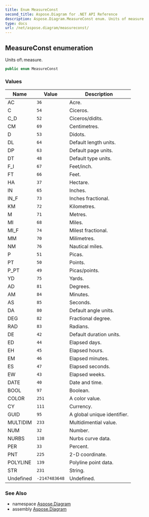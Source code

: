 ```yaml
---
title: Enum MeasureConst
second_title: Aspose.Diagram for .NET API Reference
description: Aspose.Diagram.MeasureConst enum. Units of measure
type: docs
url: /net/aspose.diagram/measureconst/
---
```

## MeasureConst enumeration

Units of\ measure.

```csharp
public enum MeasureConst
```

### Values

| Name | Value | Description |
| --- | --- | --- |
| AC | `36` | Acre. |
| C | `54` | Ciceros. |
| C_D | `52` | Ciceros/didits. |
| CM | `69` | Centimetres. |
| D | `53` | Didots. |
| DL | `64` | Default length units. |
| DP | `63` | Default page units. |
| DT | `48` | Default type units. |
| F_I | `67` | Feet/inch. |
| FT | `66` | Feet. |
| HA | `37` | Hectare. |
| IN | `65` | Inches. |
| IN_F | `73` | Inches fractional. |
| KM | `72` | Kilometres. |
| M | `71` | Metres. |
| MI | `68` | Miles. |
| MI_F | `74` | Milest fractional. |
| MM | `70` | Milimetres. |
| NM | `76` | Nautical miles. |
| P | `51` | Picas. |
| PT | `50` | Points. |
| P_PT | `49` | Picas/points. |
| YD | `75` | Yards. |
| AD | `81` | Degrees. |
| AM | `84` | Minutes. |
| AS | `85` | Seconds. |
| DA | `80` | Default angle units. |
| DEG | `82` | Fractional degree. |
| RAD | `83` | Radians. |
| DE | `42` | Default duration units. |
| ED | `44` | Elapsed days. |
| EH | `45` | Elapsed hours. |
| EM | `46` | Elapsed minutes. |
| ES | `47` | Elapsed seconds. |
| EW | `43` | Elapsed weeks. |
| DATE | `40` | Date and time. |
| BOOL | `97` | Boolean. |
| COLOR | `251` | A color value. |
| CY | `111` | Currency. |
| GUID | `95` | A global unique identifier. |
| MULTIDIM | `233` | Multidimential value. |
| NUM | `32` | Number. |
| NURBS | `138` | Nurbs curve data. |
| PER | `33` | Percent. |
| PNT | `225` | 2-D coordinate. |
| POLYLINE | `139` | Polyline point data. |
| STR | `231` | String. |
| Undefined | `-2147483648` | Undefined. |

### See Also

* namespace [Aspose.Diagram](../../aspose.diagram/)
* assembly [Aspose.Diagram](../../)


